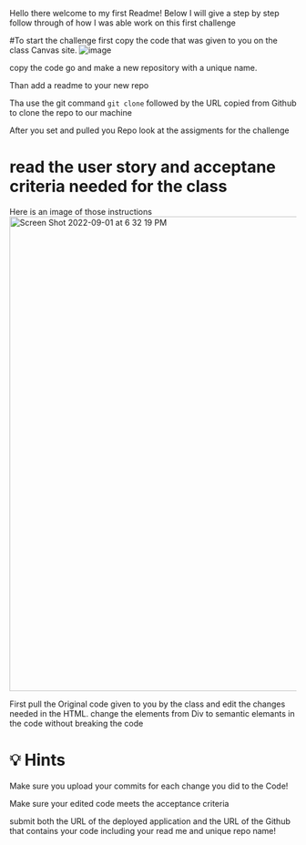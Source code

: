 Hello there welcome to my first Readme! Below I will give a step by step follow through of how I was able work on this first challenge

#To start the challenge first copy the code that was given to you on the class Canvas site.
![image](https://user-images.githubusercontent.com/111815335/188024003-844bd942-39ad-492b-8bdd-438f832b46b7.png)

 copy the code go and make a new repository with a unique name. 

Than add a readme to your new repo

Tha use the git command `git clone` followed by the URL copied from Github to clone the repo to our machine

After you set and pulled you Repo look at the assigments for the challenge 

# read the user story and acceptane criteria needed for the class
Here is an image of those instructions
<img width="834" alt="Screen Shot 2022-09-01 at 6 32 19 PM" src="https://user-images.githubusercontent.com/111815335/188029722-ea0a24a3-b023-4860-a351-d6b3b5274aa4.png">

First pull the Original code given to you by the class and edit the changes needed in the HTML.
change the elements from Div to semantic elemants in the code without breaking the code

# 💡 Hints
Make sure you upload your commits for each change you did to the Code!

Make sure your edited code meets the acceptance criteria 

submit both the URL of the deployed application and the URL of the Github that contains your code including your read me and unique repo name!
